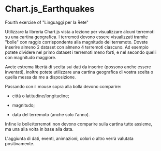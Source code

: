 # Chart.js_Earthquakes
Fourth exercise of "Linguaggi per la Rete"

Utilizzare la libreria Chart.js vista a lezione per visualizzare alcuni terremoti su una cartina geografica. I terremoti devono essere visualizzati tramite "bolle" con raggio corrispondente alla magnitudo del terremoto.
Dovete inserire almeno 2 dataset con almeno 4 terremoti ciascuno.  Ad esempio potete dividere nel primo dataset i terremoti meno forti, e nel secondo quelli con magnitudo maggiore.

Avete estrema libertà di scelta sui dati da inserire (possono anche essere inventati), inoltre potete utilizzare una cartina geografica di vostra scelta o quella messa da me a disposizione.

Passando con il mouse sopra alla bolla devono comparire:

- città o latitudine/longitudine;

- magnitudo;

- data del terremoto (anche solo l'anno).

Infine le bolle/terremoti non devono comparire sulla cartina tutte assieme, ma una alla volta in base alla data.

L'aggiunta di dati, eventi, animazioni, colori o altro verrà valutata positivamente.
